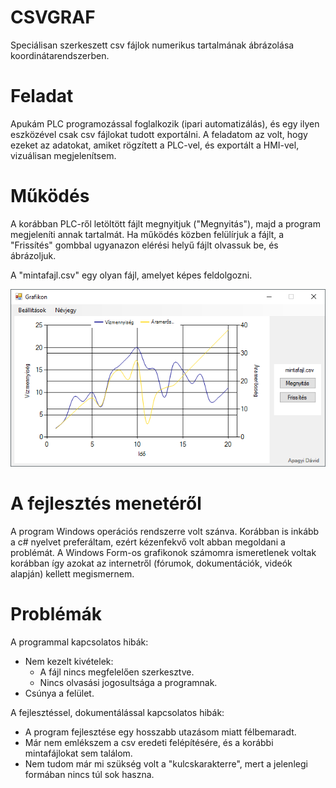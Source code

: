 # CSVGRAF
Speciálisan szerkeszett csv fájlok numerikus tartalmának ábrázolása koordinátarendszerben.

# Feladat
Apukám PLC programozással foglalkozik (ipari automatizálás), és egy ilyen eszközével csak csv fájlokat tudott exportálni. A feladatom az volt, hogy ezeket az adatokat, amiket rögzített a PLC-vel, és exportált a HMI-vel, vizuálisan megjelenítsem.

# Működés
A korábban PLC-ről letöltött fájlt megnyitjuk ("Megnyitás"), majd a program megjeleníti annak tartalmát. Ha működés közben felülírjuk a fájlt, a "Frissítés" gombbal ugyanazon elérési helyű fájlt olvassuk be, és ábrázoljuk.

A "mintafajl.csv" egy olyan fájl, amelyet képes feldolgozni.

![Alt text](mintafajlabrazolas.PNG?raw=true "Title")

# A fejlesztés menetéről
A program Windows operációs rendszerre volt szánva. Korábban is inkább a c# nyelvet preferáltam, ezért kézenfekvő volt abban megoldani a problémát. A Windows Form-os grafikonok számomra ismeretlenek voltak korábban így azokat az internetről (fórumok, dokumentációk, videók alapján) kellett megismernem.

# Problémák
A programmal kapcsolatos hibák:
- Nem kezelt kivételek:
  - A fájl nincs megfelelően szerkesztve.
  - Nincs olvasási jogosultsága a programnak.
- Csúnya a felület.

A fejlesztéssel, dokumentálással kapcsolatos hibák:
- A program fejlesztése egy hosszabb utazásom miatt félbemaradt.
- Már nem emlékszem a csv eredeti felépítésére, és a korábbi mintafájlokat sem találom.
- Nem tudom már mi szükség volt a "kulcskarakterre", mert a jelenlegi formában nincs túl sok haszna.

